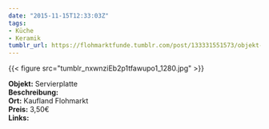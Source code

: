 ```yaml
---
date: "2015-11-15T12:33:03Z"
tags:
- Küche
- Keramik
tumblr_url: https://flohmarktfunde.tumblr.com/post/133331551573/objekt-servierplatte-beschreibung-lorem-ipsum
---
```

 {{< figure src="tumblr_nxwnziEb2p1tfawupo1_1280.jpg" >}}  

**Objekt:** Servierplatte  
**Beschreibung:**   
**Ort:** Kaufland Flohmarkt  
**Preis:** 3,50€  
**Links:** 
